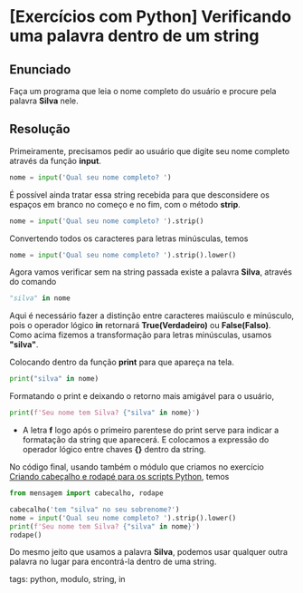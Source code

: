 # [Exercícios com Python] Verificando uma palavra dentro de um string

## Enunciado

Faça um programa que leia o nome completo do usuário e procure pela palavra **Silva** nele.

## Resolução

Primeiramente, precisamos pedir ao usuário que digite seu nome completo através da função **input**.

```py
nome = input('Qual seu nome completo? ')
```

É possível ainda tratar essa string recebida para que desconsidere os espaços em branco no começo e no fim, com o método **strip**.

```py
nome = input('Qual seu nome completo? ').strip()
```

Convertendo todos os caracteres para letras minúsculas, temos

```py
nome = input('Qual seu nome completo? ').strip().lower()
```

Agora vamos verificar sem na string passada existe a palavra **Silva**, através do comando

```py
"silva" in nome
```

Aqui é necessário fazer a distinção entre caracteres maiúsculo e minúsculo, pois o operador lógico **in** retornará **True(Verdadeiro)** ou **False(Falso)**. Como acima fizemos a transformação para letras minúsculas, usamos **"silva"**.

Colocando dentro da função **print** para que apareça na tela.

```py
print("silva" in nome)
```

Formatando o print e deixando o retorno mais amigável para o usuário,

```py
print(f'Seu nome tem Silva? {"silva" in nome}')
```

- A letra **f** logo após o primeiro parentese do print serve para indicar a formatação da string que aparecerá. E colocamos a expressão do operador lógico entre chaves **{}** dentro da string.

No código final, usando também o módulo que criamos no exercício [Criando cabeçalho e rodapé para os scripts Python](python/p0028_exCriandoModuloPy.md), temos

```py
from mensagem import cabecalho, rodape

cabecalho('tem "silva" no seu sobrenome?')
nome = input('Qual seu nome completo? ').strip().lower()
print(f'Seu nome tem Silva? {"silva" in nome}')
rodape()
```

Do mesmo jeito que usamos a palavra **Silva**, podemos usar qualquer outra palavra no lugar para encontrá-la dentro de uma string.

tags: python, modulo, string, in
